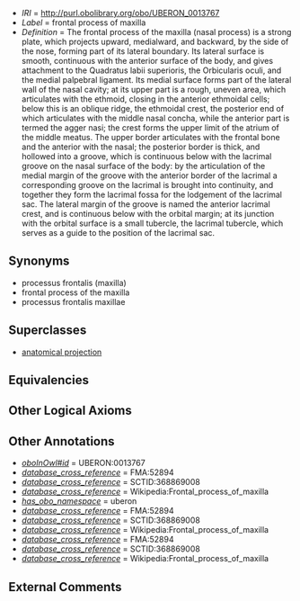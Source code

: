  * *IRI* = http://purl.obolibrary.org/obo/UBERON_0013767
 * *Label* = frontal process of maxilla
 * *Definition* = The frontal process of the maxilla (nasal process) is a strong plate, which projects upward, medialward, and backward, by the side of the nose, forming part of its lateral boundary. Its lateral surface is smooth, continuous with the anterior surface of the body, and gives attachment to the Quadratus labii superioris, the Orbicularis oculi, and the medial palpebral ligament. Its medial surface forms part of the lateral wall of the nasal cavity; at its upper part is a rough, uneven area, which articulates with the ethmoid, closing in the anterior ethmoidal cells; below this is an oblique ridge, the ethmoidal crest, the posterior end of which articulates with the middle nasal concha, while the anterior part is termed the agger nasi; the crest forms the upper limit of the atrium of the middle meatus. The upper border articulates with the frontal bone and the anterior with the nasal; the posterior border is thick, and hollowed into a groove, which is continuous below with the lacrimal groove on the nasal surface of the body: by the articulation of the medial margin of the groove with the anterior border of the lacrimal a corresponding groove on the lacrimal is brought into continuity, and together they form the lacrimal fossa for the lodgement of the lacrimal sac. The lateral margin of the groove is named the anterior lacrimal crest, and is continuous below with the orbital margin; at its junction with the orbital surface is a small tubercle, the lacrimal tubercle, which serves as a guide to the position of the lacrimal sac.

## Synonyms

 * processus frontalis (maxilla)
 * frontal process of the maxilla
 * processus frontalis maxillae

## Superclasses

 * [anatomical projection](../../UBERON/29/UBERON_0004529.md)

## Equivalencies


## Other Logical Axioms


## Other Annotations

 * *[oboInOwl#id](../../id/oboInOwl#id.md)* = UBERON:0013767
 * *[database_cross_reference](../../ef/oboInOwl#hasDbXref.md)* = FMA:52894
 * *[database_cross_reference](../../ef/oboInOwl#hasDbXref.md)* = SCTID:368869008
 * *[database_cross_reference](../../ef/oboInOwl#hasDbXref.md)* = Wikipedia:Frontal_process_of_maxilla
 * *[has_obo_namespace](../../ce/oboInOwl#hasOBONamespace.md)* = uberon
 * *[database_cross_reference](../../ef/oboInOwl#hasDbXref.md)* = FMA:52894
 * *[database_cross_reference](../../ef/oboInOwl#hasDbXref.md)* = SCTID:368869008
 * *[database_cross_reference](../../ef/oboInOwl#hasDbXref.md)* = Wikipedia:Frontal_process_of_maxilla
 * *[database_cross_reference](../../ef/oboInOwl#hasDbXref.md)* = FMA:52894
 * *[database_cross_reference](../../ef/oboInOwl#hasDbXref.md)* = SCTID:368869008
 * *[database_cross_reference](../../ef/oboInOwl#hasDbXref.md)* = Wikipedia:Frontal_process_of_maxilla

## External Comments

